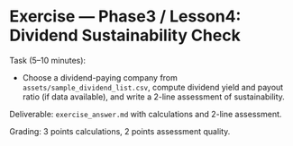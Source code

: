 # Exercise — Phase3 / Lesson4: Dividend Sustainability Check

Task (5–10 minutes):
- Choose a dividend-paying company from `assets/sample_dividend_list.csv`, compute dividend yield and payout ratio (if data available), and write a 2-line assessment of sustainability.

Deliverable: `exercise_answer.md` with calculations and 2-line assessment.

Grading: 3 points calculations, 2 points assessment quality.


